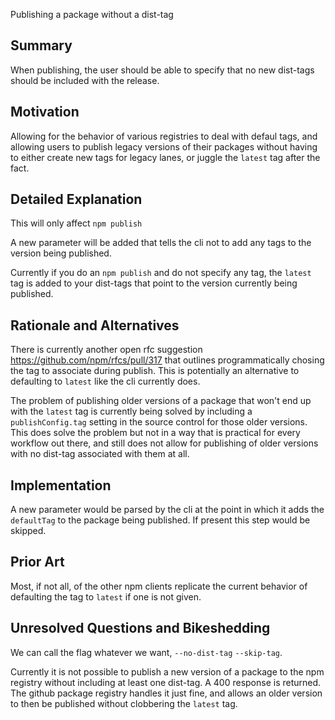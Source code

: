 Publishing a package without a dist-tag

## Summary

When publishing, the user should be able to specify that no new
dist-tags should be included with the release.

## Motivation

Allowing for the behavior of various registries to deal with defaul
tags, and allowing users to publish legacy versions of their packages
without having to either create new tags for legacy lanes, or juggle the
`latest` tag after the fact.

## Detailed Explanation

This will only affect `npm publish`

A new parameter will be added that tells the cli not to add any tags to
the version being published.

Currently if you do an `npm publish` and do not specify any tag, the
`latest` tag is added to your dist-tags that point to the version
currently being published.

## Rationale and Alternatives

There is currently another open rfc suggestion
https://github.com/npm/rfcs/pull/317 that outlines programmatically
chosing the tag to associate during publish.  This is potentially an
alternative to defaulting to `latest` like the cli currently does.

The problem of publishing older versions of a package that won't end up
with the `latest` tag is currently being solved by including a
`publishConfig.tag` setting in the source control for those older
versions.  This does solve the problem but not in a way that is
practical for every workflow out there, and still does not allow for
publishing of older versions with no dist-tag associated with them at
all.

## Implementation

A new parameter would be parsed by the cli at the point in which it adds
the `defaultTag` to the package being published. If present this step
would be skipped.

## Prior Art

Most, if not all, of the other npm clients replicate the current
behavior of defaulting the tag to `latest` if one is not given.

## Unresolved Questions and Bikeshedding

We can call the flag whatever we want, `--no-dist-tag` `--skip-tag`.

Currently it is not possible to publish a new version of a package to
the npm registry without including at least one dist-tag.  A 400
response is returned.  The github package registry handles it just fine,
and allows an older version to then be published without clobbering the
`latest` tag.
